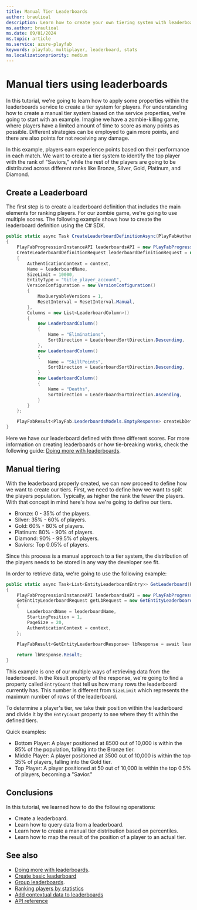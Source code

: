 ```yaml
---
title: Manual Tier Leaderboards
author: braulioal
description: Learn how to create your own tiering system with leaderboards
ms.author: braulioal
ms.date: 09/01/2024
ms.topic: article
ms.service: azure-playfab
keywords: playfab, multiplayer, leaderboard, stats
ms.localizationpriority: medium
---
```


# Manual tiers using leaderboards

In this tutorial, we're going to learn how to apply some properties within the leaderboards
service  to create a tier system for players. For understanding how to create a manual tier system
based on the service properties, we're going to start with an example. Imagine we have a zombie-killing game,
 where players have a limited amount of time to score as many points as possible. Different strategies can be employed to gain more points,
 and there are also points for not receiving any damage.

In this example, players earn experience points based on their performance in each match. We want to create a tier system to identify the top player
with the rank of "Saviors," while the rest of the players are going to be distributed across different ranks like Bronze, Silver, Gold, Platinum, and Diamond.

## Create a Leaderboard

The first step is to create a leaderboard definition that includes the main elements for ranking players. For our zombie game,
we're going to use multiple scores. The following example shows how to create the leaderboard definition using the C# SDK.

``` C#
public static async Task CreateLeaderboardDefinitionAsync(PlayFabAuthenticationContext context, string leaderboardName)
{
    PlayFabProgressionInstanceAPI leaderboardsAPI = new PlayFabProgressionInstanceAPI(context);
    CreateLeaderboardDefinitionRequest leaderboardDefinitionRequest = new CreateLeaderboardDefinitionRequest()
    {
        AuthenticationContext = context,
        Name = leaderboardName,
        SizeLimit = 10000,
        EntityType = "title_player_account",
        VersionConfiguration = new VersionConfiguration()
        {
            MaxQueryableVersions = 1,
            ResetInterval = ResetInterval.Manual,
        },
        Columns = new List<LeaderboardColumn>()
        {
            new LeaderboardColumn()
            {
                Name = "Eliminations",
                SortDirection = LeaderboardSortDirection.Descending,
            },
            new LeaderboardColumn()
            {
                Name = "SkillPoints",
                SortDirection = LeaderboardSortDirection.Descending,
            }
            new LeaderboardColumn()
            {
                Name = "Deaths",
                SortDirection = LeaderboardSortDirection.Ascending,
            }         
        }
    };

    PlayFabResult<PlayFab.LeaderboardsModels.EmptyResponse> createLbDefinitionResult = await leaderboardsAPI.CreateLeaderboardDefinitionAsync(leaderboardDefinitionRequest);
}
```

Here we have our leaderboard defined with three different scores. For more information on creating leaderboards or how tie-breaking works,
check the following guide: [Doing more with leaderboards](doing-more-with-leaderboards.md).

## Manual tiering

With the leaderboard properly created, we can now proceed to define how we want to create our tiers. First,
we need to define how we want to split the players population. Typically, as higher the rank
the fewer the players. With that concept in mind here's how we're going to define our tiers.

- Bronze: 0 - 35% of the players.
- Silver: 35% - 60% of players.
- Gold:  60% - 80% of players.
- Platinum:  80% - 90% of players.
- Diamond:  90% - 99.5% of players.
- Saviors: Top 0.05% of players.

Since this process is a manual approach to a tier system, the distribution of the players
needs to be stored in any way the developer see fit. 

In order to retrieve data, we're going to use the following example:

``` C#
public static async Task<List<EntityLeaderboardEntry>> GetLeaderboard(PlayFabAuthenticationContext context, string leaderboardName)
{
    PlayFabProgressionInstanceAPI leaderboardsAPI = new PlayFabProgressionInstanceAPI(context);
    GetEntityLeaderboardRequest getLbRequest = new GetEntityLeaderboardRequest()
    {
        LeaderboardName = leaderboardName,
        StartingPosition = 1,
        PageSize = 20,
        AuthenticationContext = context,
    };

    PlayFabResult<GetEntityLeaderboardResponse> lbResponse = await leaderboardsAPI.GetLeaderboardAsync(getLbRequest);
    
    return lbResponse.Result;
}
```

This example is one of our multiple ways of retrieving data from the leaderboard. In the Result property of the response,
we're going to find a property called `EntryCount` that tell us how many rows the leaderboard currently has.
This number is different from `SizeLimit` which represents the maximum number of rows of the leaderboard.

To determine a player's tier, we take their position within the leaderboard and divide it by the `EntryCount` 
property to see where they fit within the defined tiers.

Quick examples:
- Bottom Player: A player positioned at 8500 out of 10,000 is within the 85% of the population, falling into the Bronze tier.
- Middle Player: A player positioned at 3500 out of 10,000 is within the top 35% of players, falling into the Gold tier.
- Top Player: A player positioned at 50 out of 10,000 is within the top 0.5% of players, becoming a "Savior."

## Conclusions 
In this tutorial, we learned how to do the following operations: 
* Create a leaderboard.
* Learn how to query data from a leaderboard.
* Learn how to create a manual tier distribution based on percentiles.
* Learn how to map the result of the position of a player to an actual tier.


## See also
- [Doing more with leaderboards](doing-more-with-leaderboards.md).
- [Create basic leaderboard](create-basic-leaderboard.md)
- [Group leaderboards](group-leaderboards.md).
- [Ranking players by statistics](leaderboards-linked-to-stats.md)
- [Add contextual data to leaderboards](metadata-leaderboards.md)
- [API reference](api-reference.md)